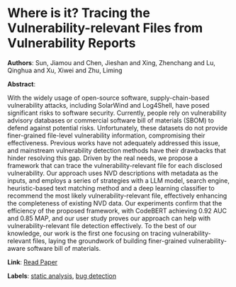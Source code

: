 # Where is it? Tracing the Vulnerability-relevant Files from Vulnerability Reports

**Authors**: Sun, Jiamou and Chen, Jieshan and Xing, Zhenchang and Lu, Qinghua and Xu, Xiwei and Zhu, Liming

**Abstract**:

With the widely usage of open-source software, supply-chain-based vulnerability attacks, including SolarWind and Log4Shell, have posed significant risks to software security. Currently, people rely on vulnerability advisory databases or commercial software bill of materials (SBOM) to defend against potential risks. Unfortunately, these datasets do not provide finer-grained file-level vulnerability information, compromising their effectiveness. Previous works have not adequately addressed this issue, and mainstream vulnerability detection methods have their drawbacks that hinder resolving this gap. Driven by the real needs, we propose a framework that can trace the vulnerability-relevant file for each disclosed vulnerability. Our approach uses NVD descriptions with metadata as the inputs, and employs a series of strategies with a LLM model, search engine, heuristic-based text matching method and a deep learning classifier to recommend the most likely vulnerability-relevant file, effectively enhancing the completeness of existing NVD data. Our experiments confirm that the efficiency of the proposed framework, with CodeBERT achieving 0.92 AUC and 0.85 MAP, and our user study proves our approach can help with vulnerability-relevant file detection effectively. To the best of our knowledge, our work is the first one focusing on tracing vulnerability-relevant files, laying the groundwork of building finer-grained vulnerability-aware software bill of materials.

**Link**: [Read Paper](https://doi.org/10.1145/3597503.3639202)

**Labels**: [static analysis](../../labels/static_analysis.md), [bug detection](../../labels/bug_detection.md)
